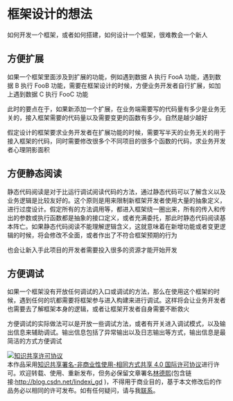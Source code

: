 
# 框架设计的想法

如何开发一个框架，或者如何搭建，如何设计一个框架，很难教会一个新人

<!--more-->


<!-- CreateTime:2021/5/20 8:46:27 -->

<!-- 草稿 -->

## 方便扩展

如果一个框架里面涉及到扩展的功能，例如遇到数据 A 执行 FooA 功能，遇到数据 B 执行 FooB 功能，需要在框架设计的时候，方便业务开发者自行扩展，如加上遇到数据 C 执行 FooC 功能

此时的要点在于，如果新添加一个扩展，在业务端需要写的代码量有多少是业务无关的，接入框架需要的代码量以及需要变更的函数有多少。自然是越少越好

假定设计的框架要求业务开发者在扩展功能的时候，需要写半天的业务无关的用于接入框架的代码，同时需要修改很多个不同项目的很多个函数的代码，求业务开发者心理阴影面积

## 方便静态阅读

静态代码阅读是对于比运行调试阅读代码的方法，通过静态代码可以了解含义以及业务逻辑是比较友好的。这个原则是用来限制新框架开发者使用大量的抽象定义，进行过度设计。假定所有的方法调用等，都进入框架绕一圈出来，所有的传入和传出的参数或执行函数都是抽象的接口定义，或者充满委托，那此时静态代码阅读基本阵亡。如果静态代码阅读不能理解逻辑含义，这就意味着在新增功能或者变更逻辑的时候，将会修改不全面，或者作出了不符合框架预期的行为

也会让新入手此项目的开发者需要投入很多的资源才能开始开发

## 方便调试

如果一个框架没有开放任何调试的入口或调试的方法，那么在使用这个框架的时候，遇到任何的坑都需要将框架参与进入构建来进行调试。这样将会让业务开发者也需要去了解框架本身的逻辑，或者让框架开发者自身需要不断救火

方便调试的实际做法可以是开放一些调试方法，或者有开关进入调试模式，以及输出信息来辅助调试。输出信息包括了异常输出以及日志输出等方式，输出信息是最简洁的方式方便调试





<a rel="license" href="http://creativecommons.org/licenses/by-nc-sa/4.0/"><img alt="知识共享许可协议" style="border-width:0" src="https://licensebuttons.net/l/by-nc-sa/4.0/88x31.png" /></a><br />本作品采用<a rel="license" href="http://creativecommons.org/licenses/by-nc-sa/4.0/">知识共享署名-非商业性使用-相同方式共享 4.0 国际许可协议</a>进行许可。欢迎转载、使用、重新发布，但务必保留文章署名[林德熙](http://blog.csdn.net/lindexi_gd)(包含链接:http://blog.csdn.net/lindexi_gd )，不得用于商业目的，基于本文修改后的作品务必以相同的许可发布。如有任何疑问，请与我[联系](mailto:lindexi_gd@163.com)。